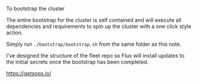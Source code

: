 To bootstrap the cluster 

The entire bootstrap for the cluster is self contained and will execute all dependencies and requirements to spin up the cluster with a one click style action.

Simply run `./bootstrap/bootstrap.sh` from the same folder as this note.

I've designed the structure of the fleet repo so Flux will install updates to the initial secrets once the bootstrap has been completed.


https://getsops.io/